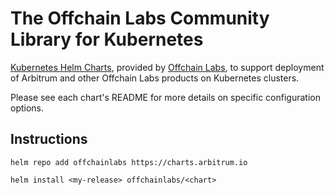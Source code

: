 # The Offchain Labs Community Library for Kubernetes

[Kubernetes Helm Charts](https://github.com/helm/helm), provided by [Offchain Labs](https://www.offchainlabs.com/), to support deployment of Arbitrum and other Offchain Labs products on Kubernetes clusters.

Please see each chart's README for more details on specific configuration options.

## Instructions

```console
helm repo add offchainlabs https://charts.arbitrum.io
```

```console
helm install <my-release> offchainlabs/<chart>
```
